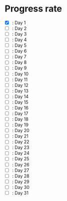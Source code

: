 # Progress rate

- [x] : Day 1
- [ ] : Day 2
- [ ] : Day 3
- [ ] : Day 4
- [ ] : Day 5
- [ ] : Day 6
- [ ] : Day 7
- [ ] : Day 8
- [ ] : Day 9
- [ ] : Day 10
- [ ] : Day 11
- [ ] : Day 12
- [ ] : Day 13
- [ ] : Day 14
- [ ] : Day 15
- [ ] : Day 16
- [ ] : Day 17
- [ ] : Day 18
- [ ] : Day 19
- [ ] : Day 20
- [ ] : Day 21
- [ ] : Day 22
- [ ] : Day 23
- [ ] : Day 24
- [ ] : Day 25
- [ ] : Day 26
- [ ] : Day 27
- [ ] : Day 28
- [ ] : Day 29
- [ ] : Day 30
- [ ] : Day 31
